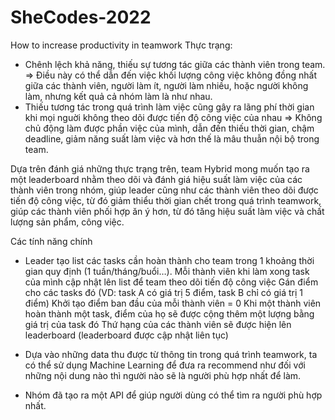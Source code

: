 # SheCodes-2022
How to increase productivity in teamwork 
Thực trạng: 
  - Chênh lệch khả năng, thiếu sự tương tác giữa các thành viên trong team. => Điều này có thể dẫn đến việc khối lượng công việc không đồng nhất giữa các thành viên, người làm ít, người làm nhiều, hoặc người không làm, nhưng kết quả cả nhóm làm là như nhau. 
  - Thiếu tương tác trong quá trình làm việc cũng gây ra lãng phí thời gian khi mọi nguời không theo dõi được tiến độ công việc của nhau => Không chủ động làm được phần việc của mình, dẫn đến thiếu thời gian, chậm deadline, giảm năng suất làm việc và hơn thế là mâu thuẫn nội bộ trong team. 

Dựa trên đánh giá những thực trạng trên, team Hybrid mong muốn tạo ra một leaderboard nhằm theo dõi và đánh giá hiệu suất làm việc của các thành viên trong nhóm, giúp leader cũng như các thành viên theo dõi được tiến độ công việc, từ đó giảm thiểu thời gian chết trong quá trình teamwork, giúp các thành viên phối hợp ăn ý hơn, từ đó tăng hiệu suất làm việc và chất lượng sản phẩm, công việc.

Các tính năng chính
  - Leader tạo list các tasks cần hoàn thành cho team  trong 1 khoảng thời gian quy định  (1 tuần/tháng/buổi…). Mỗi thành viên khi làm xong task của mình cập nhật lên list để team theo dõi tiến độ công việc
    Gán điểm cho các tasks đó (VD: task A có giá trị 5 điểm, task B chỉ có giá trị 1 điểm)
    Khởi tạo điểm ban đầu của mỗi thành viên = 0
    Khi một thành viên hoàn thành một task, điểm của họ sẽ được cộng thêm một lượng bằng giá trị của task đó
    Thứ hạng của các thành viên sẽ được hiện lên leaderboard (leaderboard được cập nhật liên tục)
    
- Dựa vào những data thu được từ thông tin trong quá trình teamwork, ta có thể sử dụng Machine Learning để đưa ra recommend như đối với những nội dung nào thì người nào sẽ là người phù hợp nhất để làm. 

 - Nhóm đã tạo ra một API để giúp người dùng có thể tìm ra người phù hợp nhất.

